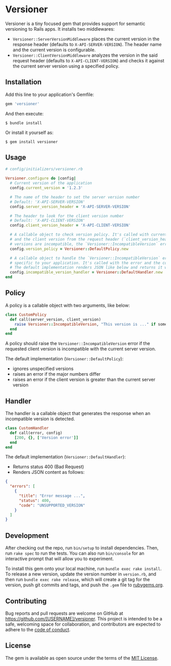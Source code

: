 # Versioner

Versioner is a tiny focused gem that provides support for semantic versioning to Rails apps. It installs two middlewares:
- `Versioner::ServerVersionMiddleware` places the current version in the response header (defaults to `X-API-SERVER-VERSION`). The header name and the current version is configurable.
- `Versioner::ClientVersionMiddleware` analyzes the version in the said request header (defaults to `X-API-CLIENT-VERSION`) and checks it against the current server version using a specified policy.

## Installation

Add this line to your application's Gemfile:

```ruby
gem 'versioner'
```

And then execute:

    $ bundle install

Or install it yourself as:

    $ gem install versioner

## Usage

```ruby
# config/initializers/versioner.rb

Versioner.configure do |config|
  # Current version of the application
  config.current_version = '1.2.3'

  # The name of the header to set the server version number
  # Default: 'X-API-SERVER-VERSION'
  config.server_version_header = 'X-API-SERVER-VERSION'

  # The header to look for the client version number
  # Default: 'X-API-CLIENT-VERSION'
  config.client_version_header = 'X-API-CLIENT-VERSION'

  # A callable object to check version policy. It's called with current server version
  # and the client version from the request header (`client_version_header`). If two
  # versions are incompatible, the `Versioner::IncompatibleVersion` error should be raised.
  config.version_policy = Versioner::DefaultPolicy.new

  # A callable object to handle the `Versioner::IncompatibleVersion` error in a way
  # specific to your application. It's called with the error and the configuration.
  # The default implementation renders JSON like below and returns it with error code 400.
  config.incompatible_version_handler = Versioner::DefaultHandler.new
end
```

## Policy

A policy is a callable object with two arguments, like below:

```ruby
class CustomPolicy
  def call(server_version, client_version)
    raise Versioner::IncompatibleVersion, "This version is ..." if some_condition?
  end
end
```

A policy should raise the `Versioner::IncompatibleVersion` error if the requested client version is incompatible with the current server version.

The default implementation (`Versioner::DefaultPolicy`):
- ignores unspecified versions
- raises an error if the major numbers differ
- raises an error if the client version is greater than the current server version

## Handler

The handler is a callable object that generates the response when an incompatible version is detected.

```ruby
class CustomHandler
  def call(error, config)
    [200, {}, ['Version error']]
  end
end
```

The default implementation (`Versioner::DefaultHandler`):
- Returns status 400 (Bad Request)
- Renders JSON content as follows:

```json
{
  "errors": [
    {
      "title": "Error message ...",
      "status": 400,
      "code": "UNSUPPORTED_VERSION"
    }
  ]
}
```

## Development

After checking out the repo, run `bin/setup` to install dependencies. Then, run `rake spec` to run the tests. You can also run `bin/console` for an interactive prompt that will allow you to experiment.

To install this gem onto your local machine, run `bundle exec rake install`. To release a new version, update the version number in `version.rb`, and then run `bundle exec rake release`, which will create a git tag for the version, push git commits and tags, and push the `.gem` file to [rubygems.org](https://rubygems.org).

## Contributing

Bug reports and pull requests are welcome on GitHub at https://github.com/[USERNAME]/versioner. This project is intended to be a safe, welcoming space for collaboration, and contributors are expected to adhere to the [code of conduct](https://github.com/[USERNAME]/versioner/blob/master/CODE_OF_CONDUCT.md).


## License

The gem is available as open source under the terms of the [MIT License](https://opensource.org/licenses/MIT).
